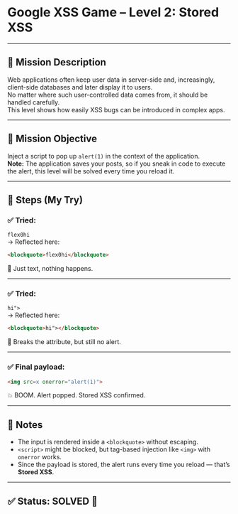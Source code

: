 # Google XSS Game – Level 2: Stored XSS

---

## 🎯 Mission Description  
Web applications often keep user data in server-side and, increasingly, client-side databases and later display it to users.  
No matter where such user-controlled data comes from, it should be handled carefully.  
This level shows how easily XSS bugs can be introduced in complex apps.

---

## 🎯 Mission Objective  
Inject a script to pop up `alert(1)` in the context of the application.  
**Note:** The application saves your posts, so if you sneak in code to execute the alert, this level will be solved every time you reload it.

---

## 🧪 Steps (My Try)

### ✅ Tried:  
`flex0hi`  
→ Reflected here:  
```html
<blockquote>flex0hi</blockquote>
```
🔸 Just text, nothing happens.

---

### ✅ Tried:  
`hi">`  
→ Reflected here:  
```html
<blockquote>hi"></blockquote>
```
🔸 Breaks the attribute, but still no alert.

---

### ✅ Final payload:  
```html
<img src=x onerror="alert(1)">
```
💥 BOOM. Alert popped. Stored XSS confirmed.

---

## 🧠 Notes  
- The input is rendered inside a `<blockquote>` without escaping.
- `<script>` might be blocked, but tag-based injection like `<img>` with `onerror` works.
- Since the payload is stored, the alert runs every time you reload — that’s **Stored XSS**.

---

## ✅ Status: SOLVED 🎉

